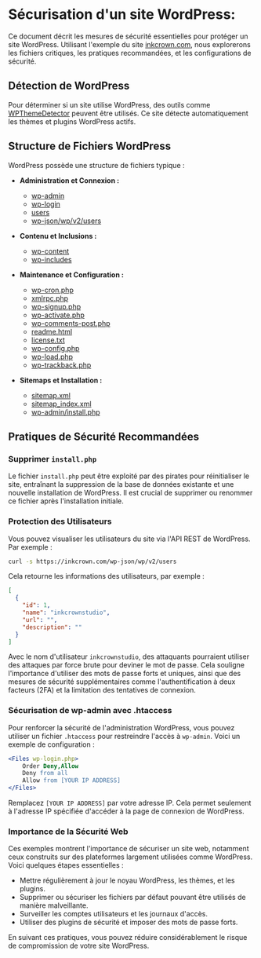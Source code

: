 # Sécurisation d'un site WordPress: 

Ce document décrit les mesures de sécurité essentielles pour protéger un site WordPress. Utilisant l'exemple du site [inkcrown.com](https://inkcrown.com), nous explorerons les fichiers critiques, les pratiques recommandées, et les configurations de sécurité.

## Détection de WordPress

Pour déterminer si un site utilise WordPress, des outils comme [WPThemeDetector](https://www.wpthemedetector.com/) peuvent être utilisés. Ce site détecte automatiquement les thèmes et plugins WordPress actifs.

## Structure de Fichiers WordPress

WordPress possède une structure de fichiers typique :

- **Administration et Connexion :**
  - [wp-admin](https://inkcrown.com/wp-admin)
  - [wp-login](https://inkcrown.com/wp-login)
  - [users](https://inkcrown.com/users)
  - [wp-json/wp/v2/users](https://inkcrown.com/wp-json/wp/v2/users)

- **Contenu et Inclusions :**
  - [wp-content](https://inkcrown.com/wp-content)
  - [wp-includes](https://inkcrown.com/wp-includes)

- **Maintenance et Configuration :**
  - [wp-cron.php](https://inkcrown.com/wp-cron.php)
  - [xmlrpc.php](https://inkcrown.com/xmlrpc.php)
  - [wp-signup.php](https://inkcrown.com/wp-signup.php)
  - [wp-activate.php](https://inkcrown.com/wp-activate.php)
  - [wp-comments-post.php](https://inkcrown.com/wp-comments-post.php)
  - [readme.html](https://inkcrown.com/readme.html)
  - [license.txt](https://inkcrown.com/license.txt)
  - [wp-config.php](https://inkcrown.com/wp-config.php)
  - [wp-load.php](https://inkcrown.com/wp-load.php)
  - [wp-trackback.php](https://inkcrown.com/wp-trackback.php)

- **Sitemaps et Installation :**
  - [sitemap.xml](https://inkcrown.com/sitemap.xml)
  - [sitemap_index.xml](https://inkcrown.com/sitemap_index.xml)
  - [wp-admin/install.php](https://inkcrown.com/wp-admin/install.php)

## Pratiques de Sécurité Recommandées

### Supprimer `install.php`

Le fichier `install.php` peut être exploité par des pirates pour réinitialiser le site, entraînant la suppression de la base de données existante et une nouvelle installation de WordPress. Il est crucial de supprimer ou renommer ce fichier après l'installation initiale.

### Protection des Utilisateurs

Vous pouvez visualiser les utilisateurs du site via l'API REST de WordPress. Par exemple :

```bash
curl -s https://inkcrown.com/wp-json/wp/v2/users
```

Cela retourne les informations des utilisateurs, par exemple :

```json
[
  {
    "id": 1,
    "name": "inkcrownstudio",
    "url": "",
    "description": ""
  }
]
```

Avec le nom d'utilisateur `inkcrownstudio`, des attaquants pourraient utiliser des attaques par force brute pour deviner le mot de passe. Cela souligne l'importance d'utiliser des mots de passe forts et uniques, ainsi que des mesures de sécurité supplémentaires comme l'authentification à deux facteurs (2FA) et la limitation des tentatives de connexion.

### Sécurisation de wp-admin avec .htaccess

Pour renforcer la sécurité de l'administration WordPress, vous pouvez utiliser un fichier `.htaccess` pour restreindre l'accès à `wp-admin`. Voici un exemple de configuration :

```apache
<Files wp-login.php>
    Order Deny,Allow
    Deny from all
    Allow from [YOUR IP ADDRESS]
</Files>
```

Remplacez `[YOUR IP ADDRESS]` par votre adresse IP. Cela permet seulement à l'adresse IP spécifiée d'accéder à la page de connexion de WordPress.

### Importance de la Sécurité Web

Ces exemples montrent l'importance de sécuriser un site web, notamment ceux construits sur des plateformes largement utilisées comme WordPress. Voici quelques étapes essentielles :

- Mettre régulièrement à jour le noyau WordPress, les thèmes, et les plugins.
- Supprimer ou sécuriser les fichiers par défaut pouvant être utilisés de manière malveillante.
- Surveiller les comptes utilisateurs et les journaux d'accès.
- Utiliser des plugins de sécurité et imposer des mots de passe forts.

En suivant ces pratiques, vous pouvez réduire considérablement le risque de compromission de votre site WordPress.
